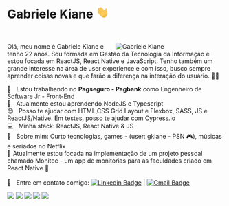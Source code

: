 
# Gabriele Kiane <img src="https://raw.githubusercontent.com/ABSphreak/ABSphreak/master/gifs/Hi.gif" width="30px">
&nbsp;

<img width="50%" align="right" alt="Gabriele Kiane" src="https://user-images.githubusercontent.com/39500774/90291041-5f427a00-de55-11ea-9bed-4277663eb05c.jpeg" />

Olá, meu nome é Gabriele Kiane e tenho 22 anos.
Sou formada em Gestão da Tecnologia da Informação e estou focada em ReactJS, React Native e JavaScript. 
Tenho também um grande interesse na área de user experience e com isso, busco sempre aprender coisas novas e que farão a diferença na interação do usuário.  👩‍💻


 :rocket:  &nbsp; Estou trabalhando no **Pagseguro - Pagbank** como Engenheiro de Software Jr - Front-End
 <br/> :purple_heart: &nbsp; Atualmente estou aprendendo NodeJS e Typescript
 <br/> :blush: &nbsp; Posso te ajudar com HTML,CSS Grid Layout e Flexbox, SASS, JS e ReactJS/Native. Em testes, posso te ajudar com Cypress.io
 <br/> :computer: &nbsp; Minha stack: ReactJS, React Native & JS 
 <br/> 💬  &nbsp; Sobre mim: Curto tecnologias, games - (user: gkiane - PSN 🎮), músicas e seriados no Netflix
<br /> :iphone: Atualmente estou focada na implementação de um projeto pessoal chamado Monitec - um app de monitorias para as faculdades criado em React Native :balloon:
 <br/>
 <br/>
 :email: &nbsp; Entre em contato comigo: [![Linkedin Badge](https://img.shields.io/badge/-GabrieleKiane-blue?style=flat-square&logo=Linkedin&logoColor=white&link=https://https://www.linkedin.com/in/gabrielekiane/)](https://www.linkedin.com/in/gabrielekiane/) 
| 
[![Gmail Badge](https://img.shields.io/badge/-gabrielekiane.bsm@gmail.com-c14438?style=flat-square&logo=Gmail&logoColor=white&link=mailto:gabrielekiane.bsm@gmail.com)](mailto:gabrielekiane.bsm@gmail.com)


<code><img width="10%" src="https://www.vectorlogo.zone/logos/w3_html5/w3_html5-ar21.svg"></code>
<code><img width="10%" src="https://www.vectorlogo.zone/logos/netlifyapp_watercss/netlifyapp_watercss-ar21.svg"></code>
<code><img width="10%" src="https://www.vectorlogo.zone/logos/sass-lang/sass-lang-ar21.svg"></code>
<code><img width="10%" src="https://www.vectorlogo.zone/logos/reactjs/reactjs-ar21.svg"></code>
<code><img width="10%" src="https://www.vectorlogo.zone/logos/javascript/javascript-ar21.svg"></code>

